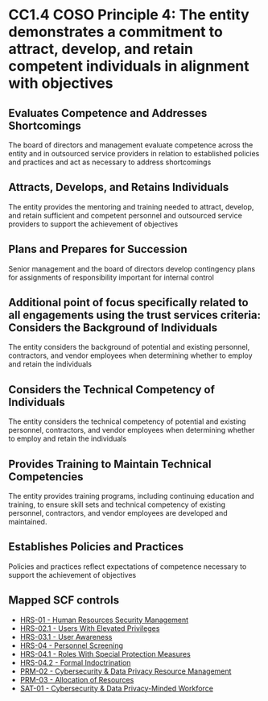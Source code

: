 # CC1.4 COSO Principle 4: The entity demonstrates a commitment to attract, develop, and retain competent individuals in alignment with objectives
## Evaluates Competence and Addresses Shortcomings
The board of directors and management evaluate competence across the entity and in outsourced service providers in relation to established policies and practices and act as necessary to address shortcomings
## Attracts, Develops, and Retains Individuals
The entity provides the mentoring and training needed to attract, develop, and retain sufficient and competent personnel and outsourced service providers to support the achievement of objectives
## Plans and Prepares for Succession
Senior management and the board of directors develop contingency plans for assignments of responsibility important for internal control
## Additional point of focus specifically related to all engagements using the trust services criteria: Considers the Background of Individuals
The entity considers the background of potential and existing personnel, contractors, and vendor employees when determining whether to employ and retain the individuals
## Considers the Technical Competency of Individuals
The entity considers the technical competency of potential and existing personnel, contractors, and vendor employees when determining whether to employ and retain the individuals
## Provides Training to Maintain Technical Competencies
The entity provides training programs, including continuing education and training, to ensure skill sets and technical competency of existing personnel, contractors, and vendor employees are developed and maintained.
## Establishes Policies and Practices
Policies and practices reflect expectations of competence necessary to support the achievement of objectives
## Mapped SCF controls
- [HRS-01 - Human Resources Security Management](../scf/hrs-01-humanresourcessecuritymanagement.md)
- [HRS-02.1 - Users With Elevated Privileges](../scf/hrs-021-userswithelevatedprivileges.md)
- [HRS-03.1 - User Awareness](../scf/hrs-031-userawareness.md)
- [HRS-04 - Personnel Screening](../scf/hrs-04-personnelscreening.md)
- [HRS-04.1 - Roles With Special Protection Measures](../scf/hrs-041-roleswithspecialprotectionmeasures.md)
- [HRS-04.2 - Formal Indoctrination](../scf/hrs-042-formalindoctrination.md)
- [PRM-02 - Cybersecurity & Data Privacy Resource Management](../scf/prm-02-cybersecurity&dataprivacyresourcemanagement.md)
- [PRM-03 - Allocation of Resources](../scf/prm-03-allocationofresources.md)
- [SAT-01 - Cybersecurity & Data Privacy-Minded Workforce](../scf/sat-01-cybersecurity&dataprivacy-mindedworkforce.md)